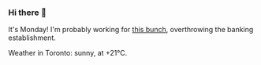 ### Hi there :wave:

It's Monday! I'm probably working for [this bunch](https://github.com/kohofinancial), overthrowing the banking establishment.

Weather in Toronto: sunny, at +21°C.
